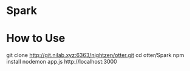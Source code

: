 # Spark

# How to Use
git clone http://git.nilab.xyz:6363/nightzen/otter.git
cd otter/Spark
npm install
nodemon app.js
http://localhost:3000 
